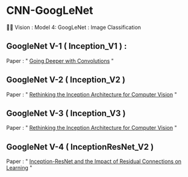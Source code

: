 # CNN-GoogLeNet
🕵🏻 Vision : Model 4: GoogLeNet : Image Classification


GoogleNet V-1 ( Inception_V1 ) : 
-
Paper : " [Going Deeper with Convolutions](https://arxiv.org/abs/1409.4842) "

GoogleNet V-2 ( Inception_V2 )
-
Paper : " [Rethinking the Inception Architecture for Computer Vision](https://arxiv.org/abs/1512.00567) "

GoogleNet V-3 ( Inception_V3 )
-
Paper : " [Rethinking the Inception Architecture for Computer Vision](https://arxiv.org/abs/1512.00567) "

GoogleNet V-4 ( InceptionResNet_V2 )
-
Paper : " [Inception-ResNet and the Impact of Residual Connections on Learning](https://arxiv.org/abs/1602.07261) "


